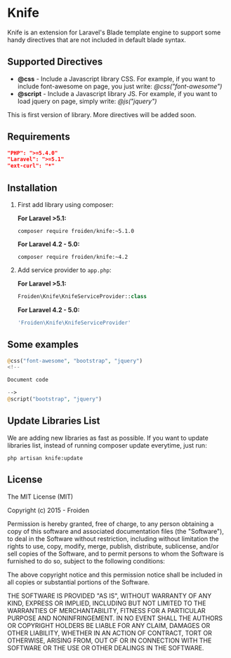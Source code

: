 # Knife

Knife is an extension for Laravel's Blade template engine to support some handy directives that are not included in default blade syntax.
## Supported Directives
- **@css** - Include a Javascript library CSS. For example, if you want to include font-awesome on page, you just write: *@css("font-awesome")*
- **@script** - Include a Javascript library JS. For example, if you want to load jquery on page, simply write: *@js("jquery")*

This is first version of library. More directives will be added soon.

## Requirements
```JSON
"PHP": ">=5.4.0"
"Laravel": ">=5.1"
"ext-curl": "*"
```
## Installation
1. First add library using composer:

   **For Laravel >5.1:**
   
   `composer require froiden/knife:~5.1.0`

   **For Laravel 4.2 - 5.0:**
   
   `composer require froiden/knife:~4.2`

2. Add service provider to `app.php`:

	**For Laravel >5.1:**
    ```php
    Froiden\Knife\KnifeServiceProvider::class
    ```

    **For Laravel 4.2 - 5.0:**
    ```php
    'Froiden\Knife\KnifeServiceProvider'
    ```

## Some examples
```php
@css("font-awesome", "bootstrap", "jquery")
<!--

Document code

-->
@script("bootstrap", "jquery")
```

## Update Libraries List
We are adding new libraries as fast as possible. If you want to update libraries list, instead of running composer update everytime, just run:

`php artisan knife:update`

## License
The MIT License (MIT)

Copyright (c) 2015 - Froiden

Permission is hereby granted, free of charge, to any person obtaining a copy
of this software and associated documentation files (the "Software"), to deal
in the Software without restriction, including without limitation the rights
to use, copy, modify, merge, publish, distribute, sublicense, and/or sell
copies of the Software, and to permit persons to whom the Software is
furnished to do so, subject to the following conditions:

The above copyright notice and this permission notice shall be included in
all copies or substantial portions of the Software.

THE SOFTWARE IS PROVIDED "AS IS", WITHOUT WARRANTY OF ANY KIND, EXPRESS OR
IMPLIED, INCLUDING BUT NOT LIMITED TO THE WARRANTIES OF MERCHANTABILITY,
FITNESS FOR A PARTICULAR PURPOSE AND NONINFRINGEMENT. IN NO EVENT SHALL THE
AUTHORS OR COPYRIGHT HOLDERS BE LIABLE FOR ANY CLAIM, DAMAGES OR OTHER
LIABILITY, WHETHER IN AN ACTION OF CONTRACT, TORT OR OTHERWISE, ARISING FROM,
OUT OF OR IN CONNECTION WITH THE SOFTWARE OR THE USE OR OTHER DEALINGS IN
THE SOFTWARE.

